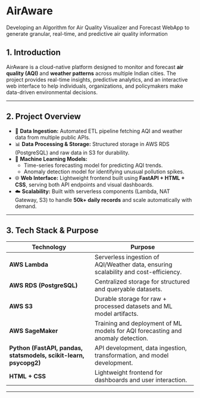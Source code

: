 # AirAware
Developing an Algorithm for Air Quality Visualizer and Forecast WebApp to generate granular, real-time, and predictive air quality information

## 1. Introduction
AirAware is a cloud-native platform designed to monitor and forecast **air quality (AQI)** and **weather patterns** across multiple Indian cities. The project provides real-time insights, predictive analytics, and an interactive web interface to help individuals, organizations, and policymakers make data-driven environmental decisions.

---

## 2. Project Overview
- 📡 **Data Ingestion:** Automated ETL pipeline fetching AQI and weather data from multiple public APIs.  
- 📊 **Data Processing & Storage:** Structured storage in AWS RDS (PostgreSQL) and raw data in S3 for durability.  
- 🤖 **Machine Learning Models:**  
  - Time-series forecasting model for predicting AQI trends.  
  - Anomaly detection model for identifying unusual pollution spikes.  
- 🌐 **Web Interface:** Lightweight frontend built using **FastAPI + HTML + CSS**, serving both API endpoints and visual dashboards.  
- ☁️ **Scalability:** Built with serverless components (Lambda, NAT Gateway, S3) to handle **50k+ daily records** and scale automatically with demand.  

---

## 3. Tech Stack & Purpose

| Technology | Purpose |
|------------|---------|
| **AWS Lambda** | Serverless ingestion of AQI/Weather data, ensuring scalability and cost-efficiency. |
| **AWS RDS (PostgreSQL)** | Centralized storage for structured and queryable datasets. |
| **AWS S3** | Durable storage for raw + processed datasets and ML model artifacts. |
| **AWS SageMaker** | Training and deployment of ML models for AQI forecasting and anomaly detection. |
| **Python (FastAPI, pandas, statsmodels, scikit-learn, psycopg2)** | API development, data ingestion, transformation, and model development. |
| **HTML + CSS** | Lightweight frontend for dashboards and user interaction. |

---
